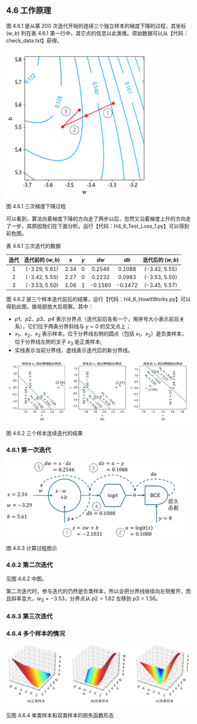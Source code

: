 
## 4.6 工作原理

图 4.6.1 是从第 200 次迭代开始的连续三个独立样本的梯度下降的过程，其坐标 ($w,b$) 列在表 4.6.1 第一行中，其它点的信息以此类推。原始数据可以从【代码：check_data.txt】获得。

<img src="./img/how_it_works3.png" width=400/>

图 4.6.1 三次梯度下降过程

可以看到，算法向着梯度下降的方向走了两步以后，忽然又沿着梯度上升的方向走了一步，其原因我们在下面分析。运行【代码：H4_6_Test_Loss_1.py】可以得到彩色图。

表 4.6.1 三次迭代的数据

|迭代|迭代前的 $(w,b)$|$x$|$y$|$dw$|$db$|迭代后的 $(w,b)$|
|:-:|:-:|:-:|:-:|:-:|:-:|:-:|
|1|(-3.29, 5.61)| 2.34| 0| 0.2546| 0.1088|(-3.42, 5.55)|
|2|(-3.42, 5.55)| 2.27| 0| 0.2232| 0.0983|(-3.53, 5.50)|
|3|(-3.53, 5.50)| 1.06 |1| -0.1560| -0.1472|(-3.45, 5.57)|


图 4.6.2 是三个样本迭代前后的结果，运行【代码：H4_6_HowItWorks.py】可以得到此图，做局部放大后观察。其中：

- $p1、p2、p3、p4$ 表示分界点（迭代前后各有一个，用序号大小表示前后关系），它们位于两条分界斜线与 $y=0$ 的交叉点上；
- $x_1、x_2、x_3$ 表示样本，位于分界线右侧的圆点（包括 $x_1、x_2$）是负类样本，位于分界线左侧的叉子 $x_3$ 是正类样本;
- 实线表示当前分界线，虚线表示迭代后的新分界线。

<img src="./img/how_it_works1.png" />

图 4.6.2 三个样本连续迭代的结果

### 4.6.1 第一次迭代

<img src="./img/how_it_works2.png" width=480/>

图 4.6.3 计算过程图示

### 4.6.2 第二次迭代

见图 4.6.2 中图。

第二次迭代时，参与迭代的仍然是负类样本，所以会把分界线继续向左侧推开，而且斜率变大，$w_3=-3.53$，分界点从 $p2=1.62$ 左移到 $p3=1.56$。

### 4.6.3 第三次迭代

### 4.6.4 多个样本的情况

<img src="./img/loss_1_2.png" width=800/>

见图 4.6.4 单类样本和双类样本的损失函数形态
